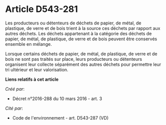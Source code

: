 # Article D543-281

Les producteurs ou détenteurs de déchets de papier, de métal, de plastique, de verre et de bois trient à la source ces
déchets par rapport aux autres déchets. Les déchets appartenant à la catégorie des déchets de papier, de métal, de plastique,
de verre et de bois peuvent être conservés ensemble en mélange.

Lorsque certains déchets de papier, de métal, de plastique, de verre et de bois ne sont pas traités sur place, leurs
producteurs ou détenteurs organisent leur collecte séparément des autres déchets pour permettre leur tri ultérieur et leur
valorisation.

**Liens relatifs à cet article**

_Créé par_:

  - Décret n°2016-288 du 10 mars 2016 - art. 3

_Cité par_:

  - Code de l'environnement - art. D543-287 (VD)

